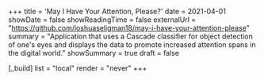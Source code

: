 +++
title = 'May I Have Your Attention, Please?'
date = 2021-04-01
showDate = false
showReadingTime = false
externalUrl = "https://github.com/joshuaseligman18/may-i-have-your-attention-please"
summary = "Application that uses a Cascade classifier for object detection of one's eyes and displays the data to promote increased attention spans in the digital world."
showSummary = true
draft = false

[_build]
    list = "local"
    render = "never"
+++
